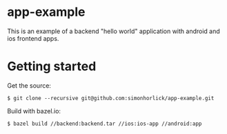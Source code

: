 # app-example

This is an example of a backend "hello world" application with android and ios frontend apps.

Getting started
===============

Get the source:
```
$ git clone --recursive git@github.com:simonhorlick/app-example.git
```

Build with bazel.io:
```
$ bazel build //backend:backend.tar //ios:ios-app //android:app
```
